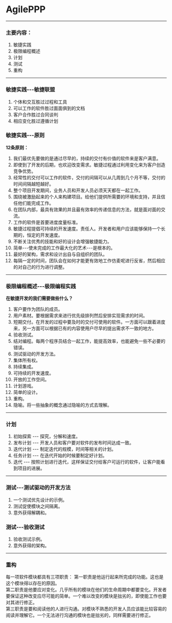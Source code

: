 # AgilePPP

---

### 主要内容：
1. 敏捷实践
2. 极限编程概述
3. 计划
4. 测试
5. 重构

---

### 敏捷实践---敏捷联盟

1. 个体和交互胜过过程和工具
2. 可以工作的软件胜过面面俱到的文档
3. 客户合作胜过合同谈判
4. 相应变化胜过遵循计划

### 敏捷实践---原则

**12条原则：**  

1. 我们最优先要做的是通过尽早的，持续的交付有价值的软件来是客户满意。
2. 即使到了开发的后期，也欢迎改变需求。敏捷过程通过利用变化来为客户创造竞争优势。
3. 经常性的交付可以工作的软件，交付的间隔可以从几周到几个月不等，交付的时间间隔越短越好。
4. 整个项目开发期间，业务人员和开发人员必须天天都在一起工作。
5. 围绕被激励起来的个人来构建项目。给他们提供所需要的环境和支持，并且信任他们能完成工作。
6. 在团队内部，最具有效果的并且最有效率的传递信息的方法，就是面对面的交流。
7. 工作的软件是首要进度度量标准。
8. 敏捷过程提倡可持续的开发速度。责任人。开发者和用户应该能够保持一个长期的，恒定的开发速度。
9. 不断关注优秀的技能和好的设计会增强敏捷能力。
10. 简单---使未完成的工作最大化的艺术---是根本的。
11. 最好的架构，需求和设计出自与自组织的团队。
12. 每隔一定的时间，团队会在如何才能更有效地工作仿麦呢进行反省，然后相应的对自己的行为进行调整。

---

### 极限编程概述---极限编程实践

**在敏捷开发的我们需要做些什么？**  

1. 客户要作为团队的成员。  
2. 用户素材。要根据需求来进行优先级排列然后安排实现需求的时间。  
3. 短期交付。在开发的过程中要及时的交付可使用的软件。一方面可以跟着进度来，另一方面可以根据已有的内容使用户尽早的提出需求不一致的地方。  
4. 验收测试。    
5. 结对编程。每两个程序员结合一起工作，能提高效率，也能避免一些不必要的错误。  
6. 测试驱动的开发方法。
7. 集体所有权。 
8. 持续集成。
9. 可持续的开发速度。
10. 开放的工作空间。
11. 计划游戏。
12. 简单的设计。 
13. 重构。
14. 隐喻。将一些抽象的概念通过隐喻的方式去理解。

---

### 计划

1. 初始探索 --- 探究，分解和速度。
2. 发布计划 --- 开发人员和客户要对软件的发布时间达成一致。
3. 迭代计划 --- 制定迭代的规模，时间等相关的计划。
4. 任务计划 --- 在迭代开始的时候要制定好计划。
5. 迭代 --- 按照计划进行迭代，这样保证交付给客户可运行的软件，让客户能看到项目的进展。

---

### 测试---测试驱动的开发方法

1. 一个测试优先设计的示例。
2. 测试促使模块之间隔离。
3. 意外获得解耦和。

### 测试---验收测试

1. 验收测试示例。
2. 意外获得的架构。

---

### 重构

每一项软件模块都具有三项职责： 
第一职责是他运行起来所完成的功能。这也是这个模块得以存在的原因。  
第二职责是他要应对变化。几乎所有的模块在他们的生命周期中都要变化。开发者要保证这种改变应尽可能的简单。一个难以改变的模块是拙劣的，即使能工作也要对其进行修正。  
第三职责是要和阅读他的人进行沟通。对模块不熟悉的开发人员应该能比较容易的阅读并理解它。一个无法进行沟通的模块也是拙劣的，同样需要进行修正。  




